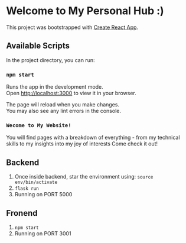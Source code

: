# Welcome to My Personal Hub :)

This project was bootstrapped with [Create React App](https://github.com/facebook/create-react-app).

## Available Scripts

In the project directory, you can run:

### `npm start`

Runs the app in the development mode.\
Open [http://localhost:3000](http://localhost:3000) to view it in your browser.

The page will reload when you make changes.\
You may also see any lint errors in the console.

### `Wecome to My Website!`

You will find pages with a breakdown of everything - from my technical skills to my insights into my joy of interests
Come check it out!

## Backend

1. Once inside backend, star the environment using: `source env/bin/activate`
2. `flask run`
3. Running on PORT 5000

## Fronend

1. `npm start`
2. Running on PORT 3001

